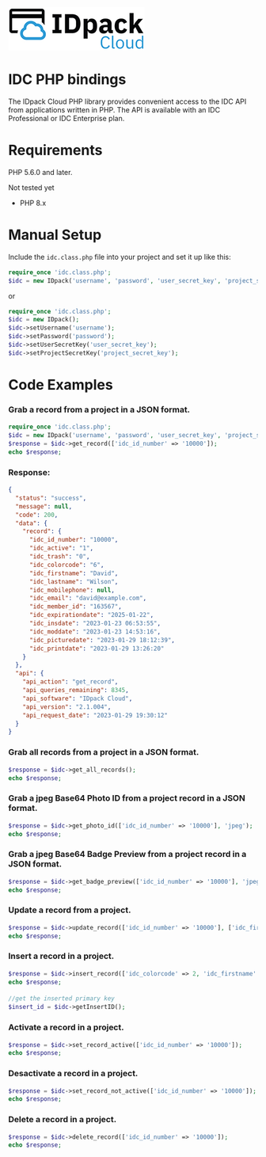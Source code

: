 [![idc-php](https://github.com/idpackcloud/idc-php/blob/main/examples/images/idpack_cloud_logo_small.jpg)](https://github.com/idpackcloud/idc-php/blob/7e8be2e430e02a9dd8ed94dd5ae167f0b3b2b412/examples/images/idpack_cloud_logo_small.jpg)

# IDC PHP bindings

The IDpack Cloud PHP library provides convenient access to the IDC API from applications written in PHP. The API is available with an IDC Professional or IDC Enterprise plan.

Requirements
========
PHP 5.6.0 and later.

Not tested yet

* PHP 8.x

Manual Setup
========
Include the `idc.class.php` file into your project and set it up like this:

```php
require_once 'idc.class.php';
$idc = new IDpack('username', 'password', 'user_secret_key', 'project_secret_key');
```
or
```php
require_once 'idc.class.php';
$idc = new IDpack();
$idc->setUsername('username');
$idc->setPassword('password');
$idc->setUserSecretKey('user_secret_key');
$idc->setProjectSecretKey('project_secret_key');
```

Code Examples
========
### Grab a record from a project in a JSON format.

```php
require_once 'idc.class.php';
$idc = new IDpack('username', 'password', 'user_secret_key', 'project_secret_key');
$response = $idc->get_record(['idc_id_number' => '10000']);
echo $response;
```

### Response:
```json
{
  "status": "success",
  "message": null,
  "code": 200,
  "data": {
    "record": {
      "idc_id_number": "10000",
      "idc_active": "1",
      "idc_trash": "0",
      "idc_colorcode": "6",
      "idc_firstname": "David",
      "idc_lastname": "Wilson",
      "idc_mobilephone": null,
      "idc_email": "david@example.com",
      "idc_member_id": "163567",
      "idc_expirationdate": "2025-01-22",
      "idc_insdate": "2023-01-23 06:53:55",
      "idc_moddate": "2023-01-23 14:53:16",
      "idc_picturedate": "2023-01-29 18:12:39",
      "idc_printdate": "2023-01-29 13:26:20"
    }
  },
  "api": {
    "api_action": "get_record", 
    "api_queries_remaining": 8345,
    "api_software": "IDpack Cloud",
    "api_version": "2.1.004",
    "api_request_date": "2023-01-29 19:30:12"
  }
}
```

### Grab all records from a project in a JSON format.

```php
$response = $idc->get_all_records();
echo $response;
```

### Grab a jpeg Base64 Photo ID from a project record in a JSON format.

```php
$response = $idc->get_photo_id(['idc_id_number' => '10000'], 'jpeg');
echo $response;
```

### Grab a jpeg Base64 Badge Preview from a project record in a JSON format.

```php
$response = $idc->get_badge_preview(['idc_id_number' => '10000'], 'jpeg');
echo $response;
```

### Update a record from a project.

```php
$response = $idc->update_record(['idc_id_number' => '10000'], ['idc_firstname' => 'Julie', 'idc_lastname' => 'Smith']);
echo $response;
```

### Insert a record in a project.

```php
$response = $idc->insert_record(['idc_colorcode' => 2, 'idc_firstname' => 'Mark', 'idc_lastname' => 'Morgan']);
echo $response;

//get the inserted primary key
$insert_id = $idc->getInsertID();
```

### Activate a record in a project.

```php
$response = $idc->set_record_active(['idc_id_number' => '10000']);
echo $response;
```

### Desactivate a record in a project.

```php
$response = $idc->set_record_not_active(['idc_id_number' => '10000']);
echo $response;
```

### Delete a record in a project.

```php
$response = $idc->delete_record(['idc_id_number' => '10000']);
echo $response;
```
